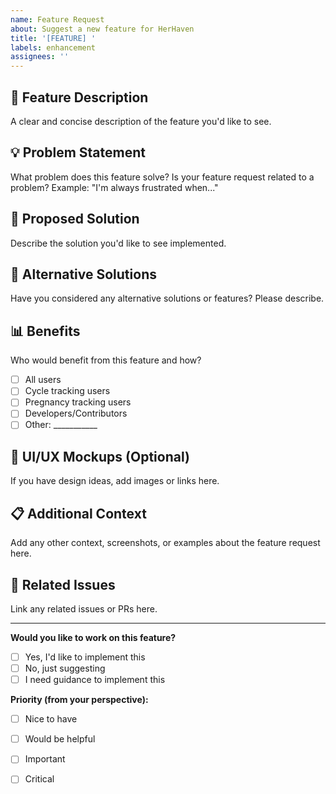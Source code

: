 ```yaml
---
name: Feature Request
about: Suggest a new feature for HerHaven
title: '[FEATURE] '
labels: enhancement
assignees: ''
---
```


## 🌟 Feature Description
A clear and concise description of the feature you'd like to see.

## 💡 Problem Statement
What problem does this feature solve? Is your feature request related to a problem?
Example: "I'm always frustrated when..."

## 🎯 Proposed Solution
Describe the solution you'd like to see implemented.

## 🔄 Alternative Solutions
Have you considered any alternative solutions or features? Please describe.

## 📊 Benefits
Who would benefit from this feature and how?
- [ ] All users
- [ ] Cycle tracking users
- [ ] Pregnancy tracking users
- [ ] Developers/Contributors
- [ ] Other: ___________

## 🎨 UI/UX Mockups (Optional)
If you have design ideas, add images or links here.

## 📋 Additional Context
Add any other context, screenshots, or examples about the feature request here.

## 🔗 Related Issues
Link any related issues or PRs here.

---

**Would you like to work on this feature?** 
- [ ] Yes, I'd like to implement this
- [ ] No, just suggesting
- [ ] I need guidance to implement this

**Priority (from your perspective):**
- [ ] Nice to have
- [ ] Would be helpful
- [ ] Important
- [ ] Critical

